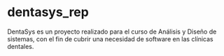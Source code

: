 # dentasys_rep
DentaSys es un proyecto realizado para el curso de Análisis y Diseño de sistemas, con el fin de cubrir una necesidad de software en las clínicas dentales.
